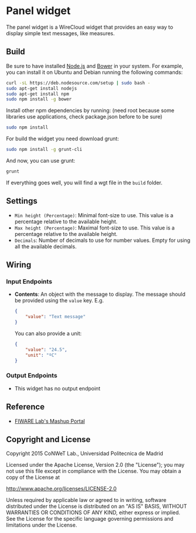 Panel widget
============

The panel widget is a WireCloud widget that provides an easy way to display simple text messages, like measures.

Build
-----

Be sure to have installed [Node.js](http://node.js) and [Bower](http://bower.io)
in your system. For example, you can install it on Ubuntu and Debian running the
following commands:

```bash
curl -sL https://deb.nodesource.com/setup | sudo bash -
sudo apt-get install nodejs
sudo apt-get install npm
sudo npm install -g bower
```

Install other npm dependencies by running: (need root because some libraries use applications, check package.json before to be sure)

```bash
sudo npm install
```

For build the widget you need download grunt:

```bash
sudo npm install -g grunt-cli
```

And now, you can use grunt:

```bash
grunt
```

If everything goes well, you will find a wgt file in the `build` folder.

## Settings

- `Min height (Percentage)`: Minimal font-size to use. This value is a percentage relative to the available height.
- `Max height (Percentage)`: Maximal font-size to use. This value is a percentage relative to the available height.
- `Decimals`: Number of decimals to use for number values. Empty for using all the available decimals.

## Wiring

### Input Endpoints

- **Contents**: An object with the message to display. The message should be provided using the `value` key. E.g.
    ```json
    {
        "value": "Text message"
    }
    ```

    You can also provide a unit:

    ```json
    {
        "value": "24.5",
        "unit": "ºC"
    }
    ```

### Output Endpoints

- This widget has no output endpoint

## Reference

- [FIWARE Lab's Mashup Portal](https://mashup.lab.fiware.org/)

## Copyright and License

Copyright 2015 CoNWeT Lab., Universidad Politecnica de Madrid

Licensed under the Apache License, Version 2.0 (the "License");
you may not use this file except in compliance with the License.
You may obtain a copy of the License at

  http://www.apache.org/licenses/LICENSE-2.0

Unless required by applicable law or agreed to in writing, software
distributed under the License is distributed on an "AS IS" BASIS,
WITHOUT WARRANTIES OR CONDITIONS OF ANY KIND, either express or implied.
See the License for the specific language governing permissions and
limitations under the License.
